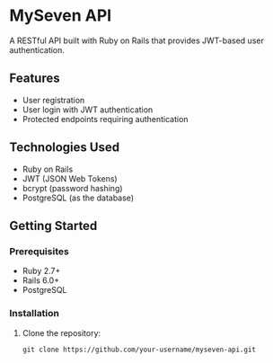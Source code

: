 # MySeven API

A RESTful API built with Ruby on Rails that provides JWT-based user authentication.

## Features

- User registration
- User login with JWT authentication
- Protected endpoints requiring authentication

## Technologies Used

- Ruby on Rails
- JWT (JSON Web Tokens)
- bcrypt (password hashing)
- PostgreSQL (as the database)

## Getting Started

### Prerequisites

- Ruby 2.7+
- Rails 6.0+
- PostgreSQL

### Installation

1. Clone the repository:

   ```shell
   git clone https://github.com/your-username/myseven-api.git
